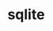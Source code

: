 ---
title: "sqlite"
layout: cache
categories: [package, v0.18.0]
meta: {"versions": ["3.38.5"], "compilers": ["gcc@=7.5.0", "gcc@=8.4.0"], "oss": ["ubuntu18.04"], "platforms": ["linux"], "targets": ["x86_64"], "stacks": ["build_systems", "data-vis-sdk", "e4s", "radiuss", "root", "tutorial"], "num_specs": 2, "num_specs_by_stack": {"root": 2, "radiuss": 1, "e4s": 1, "data-vis-sdk": 1, "tutorial": 2, "build_systems": 1}}
spec_details: [{"hash": "zbjzhlerhmb2liwt2zh4krac2i5hfftt", "compiler": "gcc@=7.5.0", "versions": ["3.38.5"], "os": "ubuntu18.04", "platform": "linux", "target": "x86_64", "variants": ["+column_metadata", "+dynamic_extensions", "+fts", "~functions", "+rtree"], "stacks": ["root", "radiuss", "e4s", "data-vis-sdk", "tutorial", "build_systems"], "size": "-", "tarball": "https://binaries.spack.io/releases/v0.18.0/build_cache/linux-ubuntu18.04-x86_64/gcc-7.5.0/sqlite-3.38.5/linux-ubuntu18.04-x86_64-gcc-7.5.0-sqlite-3.38.5-zbjzhlerhmb2liwt2zh4krac2i5hfftt.spack"}, {"hash": "fs4yqymm2w6ooyd3xqvrqkvxnnfgasy7", "compiler": "gcc@=8.4.0", "versions": ["3.38.5"], "os": "ubuntu18.04", "platform": "linux", "target": "x86_64", "variants": ["+column_metadata", "+dynamic_extensions", "+fts", "~functions", "+rtree"], "stacks": ["root", "tutorial"], "size": "-", "tarball": "https://binaries.spack.io/releases/v0.18.0/build_cache/linux-ubuntu18.04-x86_64/gcc-8.4.0/sqlite-3.38.5/linux-ubuntu18.04-x86_64-gcc-8.4.0-sqlite-3.38.5-fs4yqymm2w6ooyd3xqvrqkvxnnfgasy7.spack"}]
---